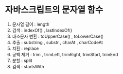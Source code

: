 # 자바스크립트의 문자열 함수
1. 문자열 길이 : length
2. 검색 : indexOf() , lastIndexOf()
3. 대소문자 변환 : toUpperCase() , toLowerCase()
4. 추출 : substring , substr , charAt , charCodeAt 
5. 치환 : replace 
6. 공백 제거 : trim , trimLeft, trimRight, trimStart, trimEnd
7. 분할 : split
8. 검색 : startsWith